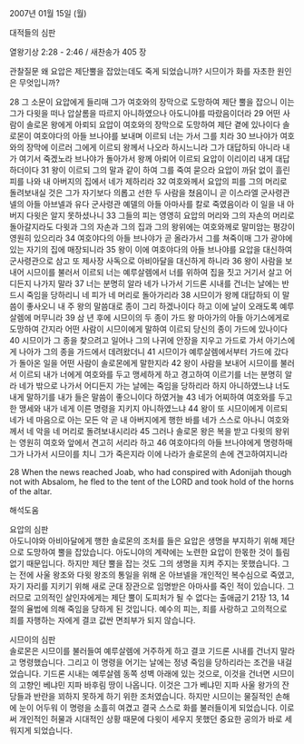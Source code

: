 2007년 01월 15일 (월)

대적들의 심판



열왕기상 2:28 - 2:46 / 새찬송가 405 장


관찰질문
왜 요압은 제단뿔을 잡았는데도 죽게 되었습니까?
시므이가 화를 자초한 원인은 무엇입니까?

28 그 소문이 요압에게 들리매 그가 여호와의 장막으로 도망하여 제단 뿔을 잡으니 이는 그가 다윗을 떠나 압살롬을 따르지 아니하였으나 아도니야를 따랐음이더라 29 어떤 사람이 솔로몬 왕에게 아뢰되 요압이 여호와의 장막으로 도망하여 제단 곁에 있나이다 솔로몬이 여호야다의 아들 브나야를 보내며 이르되 너는 가서 그를 치라 30 브나야가 여호와의 장막에 이르러 그에게 이르되 왕께서 나오라 하시느니라 그가 대답하되 아니라 내가 여기서 죽겠노라 브나야가 돌아가서 왕께 아뢰어 이르되 요압이 이리이리 내게 대답하더이다 31 왕이 이르되 그의 말과 같이 하여 그를 죽여 묻으라 요압이 까닭 없이 흘린 피를 나와 내 아버지의 집에서 네가 제하리라 32 여호와께서 요압의 피를 그의 머리로 돌려보내실 것은 그가 자기보다 의롭고 선한 두 사람을 쳤음이니 곧 이스라엘 군사령관 넬의 아들 아브넬과 유다 군사령관 예델의 아들 아마사를 칼로 죽였음이라 이 일을 내 아버지 다윗은 알지 못하셨나니 33 그들의 피는 영영히 요압의 머리와 그의 자손의 머리로 돌아갈지라도 다윗과 그의 자손과 그의 집과 그의 왕위에는 여호와께로 말미암는 평강이 영원히 있으리라 34 여호야다의 아들 브나야가 곧 올라가서 그를 쳐죽이매 그가 광야에 있는 자기의 집에 매장되니라 35 왕이 이에 여호야다의 아들 브나야를 요압을 대신하여 군사령관으로 삼고 또 제사장 사독으로 아비아달을 대신하게 하니라 36 왕이 사람을 보내어 시므이를 불러서 이르되 너는 예루살렘에서 너를 위하여 집을 짓고 거기서 살고 어디든지 나가지 말라 37 너는 분명히 알라 네가 나가서 기드론 시내를 건너는 날에는 반드시 죽임을 당하리니 네 피가 네 머리로 돌아가리라 38 시므이가 왕께 대답하되 이 말씀이 좋사오니 내 주 왕의 말씀대로 종이 그리 하겠나이다 하고 이에 날이 오래도록 예루살렘에 머무니라 39 삼 년 후에 시므이의 두 종이 가드 왕 마아가의 아들 아기스에게로 도망하여 간지라 어떤 사람이 시므이에게 말하여 이르되 당신의 종이 가드에 있나이다 40 시므이가 그 종을 찾으려고 일어나 그의 나귀에 안장을 지우고 가드로 가서 아기스에게 나아가 그의 종을 가드에서 데려왔더니 41 시므이가 예루살렘에서부터 가드에 갔다가 돌아온 일을 어떤 사람이 솔로몬에게 말한지라 42 왕이 사람을 보내어 시므이를 불러서 이르되 내가 너에게 여호와를 두고 맹세하게 하고 경고하여 이르기를 너는 분명히 알라 네가 밖으로 나가서 어디든지 가는 날에는 죽임을 당하리라 하지 아니하였느냐 너도 내게 말하기를 내가 들은 말씀이 좋으니이다 하였거늘 43 네가 어찌하여 여호와를 두고 한 맹세와 내가 네게 이른 명령을 지키지 아니하였느냐 44 왕이 또 시므이에게 이르되 네가 네 마음으로 아는 모든 악 곧 내 아버지에게 행한 바를 네가 스스로 아나니 여호와께서 네 악을 네 머리로 돌려보내시리라 45 그러나 솔로몬 왕은 복을 받고 다윗의 왕위는 영원히 여호와 앞에서 견고히 서리라 하고 46 여호야다의 아들 브나야에게 명령하매 그가 나가서 시므이를 치니 그가 죽은지라 이에 나라가 솔로몬의 손에 견고하여지니라 

28 When the news reached Joab, who had conspired with Adonijah though not with Absalom, he fled to the tent of the LORD and took hold of the horns of the altar.

해석도움





요압의 심판  
아도니야와 아비아달에게 행한 솔로몬의 조처를 들은 요압은 생명을 부지하기 위해 제단으로 도망하여 뿔을 잡았습니다. 아도니야의 계략에는 노련한 요압이 한몫한 것이 틀림없기 때문입니다. 하지만 제단 뿔을 잡는 것도 그의 생명을 지켜 주지는 못했습니다. 그는 전에 사울 왕조와 다윗 왕조의 통일을 위해 온 아브넬을 개인적인 복수심으로 죽였고, 자기 자리를 지키기 위해 새로 군대 장관으로 임명받은 아마사를 죽인 적이 있습니다. 그러므로 고의적인 살인자에게는 제단 뿔이 도피처가 될 수 없다는 출애굽기 21장 13, 14절의 율법에 의해 죽임을 당하게 된 것입니다. 예수의 피는, 죄를 사랑하고 고의적으로 죄를 자행하는 자에게 결코 값싼 면죄부가 되지 않습니다. 

시므이의 심판  
솔로몬은 시므이를 불러들여 예루살렘에 거주하게 하고 결코 기드론 시내를 건너지 말라고 명령했습니다. 그리고 이 명령을 어기는 날에는 정녕 죽임을 당하리라는 조건을 내걸었습니다. 기드론 시내는 예루살렘 동쪽 성벽 아래에 있는 것으로, 이것을 건너면 시므이의 고향인 베냐민 지파 바후림 땅이 나옵니다. 이것은 그가 베냐민 지파 사울 왕가의 잔당들과 반란을 꾀하지 못하게 하기 위한 조처였습니다. 하지만 시므이는 물질적인 손해에 눈이 어두워 이 명령을 소흘히 여겼고 결국 스스로 화를 불러들이게 되었습니다. 이로써 개인적인 허물과 시대적인 상황 때문에 다윗이 세우지 못했던 중요한 공의가 바로 세워지게 되었습니다.